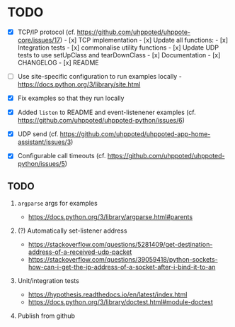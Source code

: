 # TODO

- [x] TCP/IP protocol (cf. https://github.com/uhppoted/uhppote-core/issues/17)
      - [x] TCP implementation
      - [x] Update all functions:
      - [x] Integration tests
      - [x] commonalise utility functions
      - [x] Update UDP tests to use setUpClass and tearDownClass
      - [x] Documentation
      - [x] CHANGELOG
      - [x] README

- [ ] Use site-specific configuration to run examples locally
      - https://docs.python.org/3/library/site.html

- [x] Fix examples so that they run locally
- [x] Added `listen` to README and event-listenener examples (cf. https://github.com/uhppoted/uhppoted-python/issues/6)
- [x] UDP send (cf. https://github.com/uhppoted/uhppoted-app-home-assistant/issues/3)
- [x] Configurable call timeouts (cf. https://github.com/uhppoted/uhppoted-python/issues/5)

## TODO

1. `argparse` args for examples
   - https://docs.python.org/3/library/argparse.html#parents

2. (?) Automatically set-listener address
   - https://stackoverflow.com/questions/5281409/get-destination-address-of-a-received-udp-packet
   - https://stackoverflow.com/questions/39059418/python-sockets-how-can-i-get-the-ip-address-of-a-socket-after-i-bind-it-to-an

3. Unit/integration tests
      - https://hypothesis.readthedocs.io/en/latest/index.html
      - https://docs.python.org/3/library/doctest.html#module-doctest

4. Publish from github

